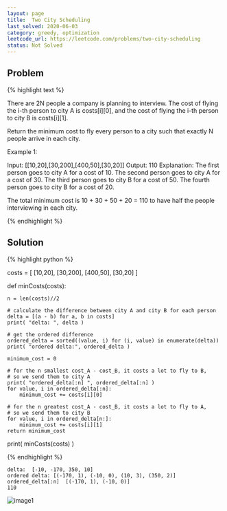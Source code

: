 ```yaml
---
layout: page
title:  Two City Scheduling
last_solved: 2020-06-03
category: greedy, optimization
leetcode_url: https://leetcode.com/problems/two-city-scheduling
status: Not Solved
---
```


Problem
-------

{% highlight text %}

There are 2N people a company is planning to interview. The cost of flying the i-th person to city A is costs[i][0], and the cost of flying the i-th person to city B is costs[i][1].

Return the minimum cost to fly every person to a city such that exactly N people arrive in each city.

 

Example 1:

Input: [[10,20],[30,200],[400,50],[30,20]]
Output: 110
Explanation: 
The first person goes to city A for a cost of 10.
The second person goes to city A for a cost of 30.
The third person goes to city B for a cost of 50.
The fourth person goes to city B for a cost of 20.

The total minimum cost is 10 + 30 + 50 + 20 = 110 to have half the people interviewing in each city.

{% endhighlight %}

Solution
----------

{% highlight python %}

costs = [
    [10,20],
    [30,200],
    [400,50],
    [30,20]
]

def minCosts(costs):

    n = len(costs)//2

    # calculate the difference between city A and city B for each person
    delta = [(a - b) for a, b in costs]
    print( "delta: ", delta )

    # get the ordered difference
    ordered_delta = sorted((value, i) for (i, value) in enumerate(delta))
    print( "ordered delta:", ordered_delta )
    
    minimum_cost = 0

    # for the n smallest cost_A - cost_B, it costs a lot to fly to B,
    # so we send them to city A
    print( "ordered_delta[:n] ", ordered_delta[:n] )
    for value, i in ordered_delta[:n]:
        minimum_cost += costs[i][0]

    # for the n greatest cost_A - cost_B, it costs a lot to fly to A,
    # so we send them to city B
    for value, i in ordered_delta[n:]:
        minimum_cost += costs[i][1]
    return minimum_cost

print( minCosts(costs) )

{% endhighlight %}

```
delta:  [-10, -170, 350, 10]
ordered delta: [(-170, 1), (-10, 0), (10, 3), (350, 2)]
ordered_delta[:n]  [(-170, 1), (-10, 0)]
110
```


![image1](https://gnfhha.dm.files.1drv.com/y4muHXtqyUxi04APXeMASIp-yHG57ZaQjRlTKOSEZKuTP093gr_IpctxKHrhcC_w5Dzj7GjGOia0S0fzqFCQEz4yVcm_3f0UP9NtsNzDCAU51qivDcj1tmMKDm1QAQNtdEOfxjQpmxE3uGQtsQRVjcwv5NX9dhqis6gkW1_MkABagijSZSmRh6Tpe5a3aMOtLvkGib3dWO9QvYuDPpBBgsDxA?width=2245&height=1049&cropmode=none)